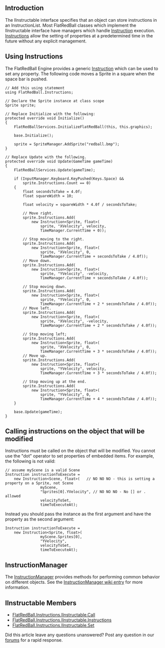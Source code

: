 ## Introduction

The IInstructable interface specifies that an object can store instructions in an InstructionList. Most FlatRedBall classes which implement the IInstructable interface have managers which handle [Instruction](/frb/docs/index.php?title=FlatRedBall.Instructions.Instruction.md "FlatRedBall.Instructions.Instruction") execution. [Instructions](/frb/docs/index.php?title=FlatRedBall.Instructions.Instruction.md "FlatRedBall.Instructions.Instruction") allow the setting of properties at a predetermined time in the future without any explicit management.

## Using Instructions

The FlatRedBall Engine provides a generic [Instruction](/frb/docs/index.php?title=FlatRedBall.Instructions.Instruction.md "FlatRedBall.Instructions.Instruction") which can be used to set any property. The following code moves a Sprite in a square when the space bar is pushed.

    // Add this using statement
    using FlatRedBall.Instructions;

    // Declare the Sprite instance at class scope
    Sprite sprite;

    // Replace Initialize with the following:
    protected override void Initialize()
    {
        FlatRedBallServices.InitializeFlatRedBall(this, this.graphics);

        base.Initialize();

        sprite = SpriteManager.AddSprite("redball.bmp");
    }

    // Replace Update with the following.
    protected override void Update(GameTime gameTime)
    {
        FlatRedBallServices.Update(gameTime);

        if (InputManager.Keyboard.KeyPushed(Keys.Space) && 
            sprite.Instructions.Count == 0)
        {
            float secondsToTake = 4.0f;
            float squareWidth = 10;

            float velocity = squareWidth * 4.0f / secondsToTake;

            // Move right.
            sprite.Instructions.Add(
                new Instruction<Sprite, float>(
                    sprite, "XVelocity", velocity, 
                    TimeManager.CurrentTime + 0));

            // Stop moving to the right.
            sprite.Instructions.Add(
                new Instruction<Sprite, float>(
                    sprite, "XVelocity", 0, 
                    TimeManager.CurrentTime + secondsToTake / 4.0f));
            // Move down.
            sprite.Instructions.Add(
                new Instruction<Sprite, float>(
                    sprite, "YVelocity", -velocity, 
                    TimeManager.CurrentTime + secondsToTake / 4.0f));

            // Stop moving down.
            sprite.Instructions.Add(
                new Instruction<Sprite, float>(
                    sprite, "YVelocity", 0, 
                    TimeManager.CurrentTime + 2 * secondsToTake / 4.0f));
            // Move left.
            sprite.Instructions.Add(
                new Instruction<Sprite, float>(
                    sprite, "XVelocity", -velocity, 
                    TimeManager.CurrentTime + 2 * secondsToTake / 4.0f));

            // Stop moving left;
            sprite.Instructions.Add(
                new Instruction<Sprite, float>(
                    sprite, "XVelocity", 0, 
                    TimeManager.CurrentTime + 3 * secondsToTake / 4.0f));
            // Move up.
            sprite.Instructions.Add(
                new Instruction<Sprite, float>(
                    sprite, "YVelocity", velocity, 
                    TimeManager.CurrentTime + 3 * secondsToTake / 4.0f));

            // Stop moving up at the end.
            sprite.Instructions.Add(
                new Instruction<Sprite, float>(
                    sprite, "YVelocity", 0, 
                    TimeManager.CurrentTime + 4 * secondsToTake / 4.0f));
        }

        base.Update(gameTime);
    }

## Calling instructions on the object that will be modified

Instructions must be called on the object that will be modified. You cannot use the "dot" operator to set properties of embedded items. For example, the following is not valid:

    // assume myScene is a valid Scene
    Instruction instructionToExecute = 
        new Instruction<Scene, float>(   // NO NO NO - this is setting a property on a Sprite, not Scene
                    myScene, 
                    "Sprites[0].YVelocity", // NO NO NO - No [] or . allowed
                    velocityToSet, 
                    timeToExecuteAt);

Instead you should pass the instance as the first argument and have the property as the second argument:

    Instruction instructionToExecute = 
        new Instruction<Sprite, float>(   
                    myScene.Sprites[0], 
                    "YVelocity",
                    velocityToSet, 
                    timeToExecuteAt);

## InstructionManager

The [InstructionManager](/frb/docs/index.php?title=FlatRedBall.Instructions.Instruction.mdManager "FlatRedBall.Instructions.InstructionManager") provides methods for performing common behavior on different objects. See the [InstructionManager wiki entry](/frb/docs/index.php?title=FlatRedBall.Instructions.Instruction.mdManager "FlatRedBall.Instructions.InstructionManager") for more information.

## IInstructable Members

-   [FlatRedBall.Instructions.IInstructable.Call](/frb/docs/index.php?title=FlatRedBall.Instructions.IInstructable.Call.md "FlatRedBall.Instructions.IInstructable.Call")
-   [FlatRedBall.Instructions.IInstructable.Instructions](/frb/docs/index.php?title=FlatRedBall.Instructions.IInstructable.Instructions.md "FlatRedBall.Instructions.IInstructable.Instructions")
-   [FlatRedBall.Instructions.IInstructable.Set](/frb/docs/index.php?title=FlatRedBall.Instructions.IInstructable.Set.md "FlatRedBall.Instructions.IInstructable.Set")

Did this article leave any questions unanswered? Post any question in our [forums](/frb/forum.md) for a rapid response.
